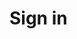 # Sign in

<SignInFormComponent />

<script setup>
  import SignInFormComponent from '../.vitepress/components/forms/SignInFormComponent.vue';
</script>

<style scoped>
main {
    margin: 1em 0;
}
</style>